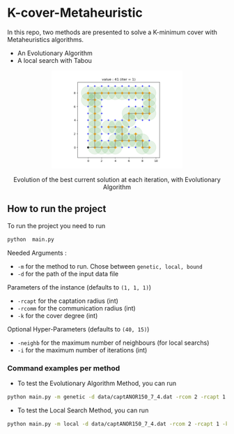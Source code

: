 # K-cover-Metaheuristic
In this repo, two methods are presented to solve a K-minimum cover with Metaheuristics algorithms.
* An Evolutionary Algorithm 
* A local search with Tabou

<p align="center">
    <img src="media/example.gif" alt="drawing" width="300"/>
</p>
<div align="center"> Evolution of the best current solution at each iteration, with Evolutionary Algorithm
</div>

## How to run the project 
To run the project you need to run 
```bash
python  main.py
```
Needed Arguments :
- `-m` for the method to run. Chose between `genetic, local, bound`
- `-d` for the path of the input data file 

Parameters of the instance (defaults to `(1, 1, 1)`)
- `-rcapt` for the captation radius (int)
- `-rcomm` for the communication radius (int)
- `-k` for the cover degree (int)

Optional Hyper-Parameters (defaults to `(40, 15)`)
- `-neighb` for the maximum number of neighbours (for local searchs)
- `-i` for the maximum number of iterations (int)

### Command examples per method
- To test the Evolutionary Algorithm Method, you can run 

```bash
python main.py -m genetic -d data/captANOR150_7_4.dat -rcom 2 -rcapt 1 -k 1 -i 10 -neighb 8
```

- To test the Local Search Method, you can run 

```bash
python main.py -m local -d data/captANOR150_7_4.dat -rcom 2 -rcapt 1 -k 1 -i 10 -neighb 40 -t 120
```